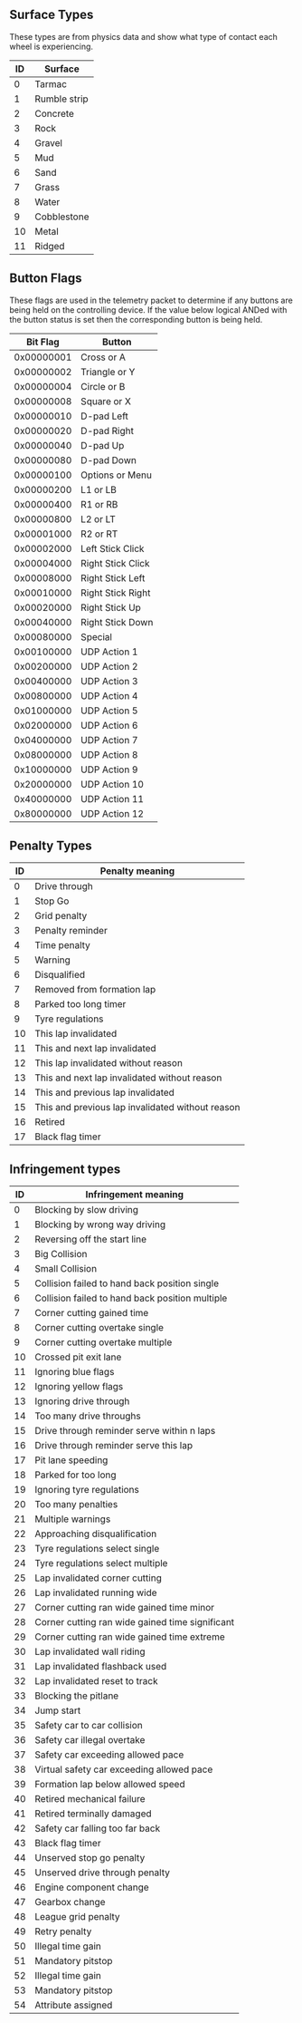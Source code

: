 ## Surface Types

These types are from physics data and show what type of contact each wheel is experiencing.

| ID  | Surface      |
|-----|--------------|
| 0   | Tarmac       | 
| 1   | Rumble strip | 
| 2   | Concrete     | 
| 3   | Rock         | 
| 4   | Gravel       | 
| 5   | Mud          | 
| 6   | Sand         | 
| 7   | Grass        | 
| 8   | Water        | 
| 9   | Cobblestone  | 
| 10  | Metal        | 
| 11  | Ridged       | 

## Button Flags

These flags are used in the telemetry packet to determine if any buttons are being held on the controlling device. If
the value below logical ANDed with the button status is set then the corresponding button is being held.

| Bit Flag   | Button            | 
|------------|-------------------|
| 0x00000001 | Cross or A        | 
| 0x00000002 | Triangle or Y     | 
| 0x00000004 | Circle or B       | 
| 0x00000008 | Square or X       | 
| 0x00000010 | D-pad Left        | 
| 0x00000020 | D-pad Right       | 
| 0x00000040 | D-pad Up          | 
| 0x00000080 | D-pad Down        | 
| 0x00000100 | Options or Menu   | 
| 0x00000200 | L1 or LB          | 
| 0x00000400 | R1 or RB          | 
| 0x00000800 | L2 or LT          | 
| 0x00001000 | R2 or RT          | 
| 0x00002000 | Left Stick Click  | 
| 0x00004000 | Right Stick Click |
| 0x00008000 | Right Stick Left  | 
| 0x00010000 | Right Stick Right | 
| 0x00020000 | Right Stick Up    |
| 0x00040000 | Right Stick Down  |
| 0x00080000 | Special           |
| 0x00100000 | UDP Action 1      |
| 0x00200000 | UDP Action 2      |
| 0x00400000 | UDP Action 3      |
| 0x00800000 | UDP Action 4      |
| 0x01000000 | UDP Action 5      |
| 0x02000000 | UDP Action 6      |
| 0x04000000 | UDP Action 7      |
| 0x08000000 | UDP Action 8      |
| 0x10000000 | UDP Action 9      |
| 0x20000000 | UDP Action 10     |
| 0x40000000 | UDP Action 11     |
| 0x80000000 | UDP Action 12     |

## Penalty Types

| ID  | Penalty meaning                                  |
|-----|--------------------------------------------------|
| 0   | Drive through                                    | 
| 1   | Stop Go                                          | 
| 2   | Grid penalty                                     | 
| 3   | Penalty reminder                                 | 
| 4   | Time penalty                                     | 
| 5   | Warning                                          | 
| 6   | Disqualified                                     | 
| 7   | Removed from formation lap                       | 
| 8   | Parked too long timer                            | 
| 9   | Tyre regulations                                 | 
| 10  | This lap invalidated                             | 
| 11  | This and next lap invalidated                    | 
| 12  | This lap invalidated without reason              | 
| 13  | This and next lap invalidated without reason     | 
| 14  | This and previous lap invalidated                | 
| 15  | This and previous lap invalidated without reason | 
| 16  | Retired                                          | 
| 17  | Black flag timer                                 |

## Infringement types

| ID  | Infringement meaning                            | 
|-----|-------------------------------------------------|
| 0   | Blocking by slow driving                        | 
| 1   | Blocking by wrong way driving                   | 
| 2   | Reversing off the start line                    | 
| 3   | Big Collision                                   | 
| 4   | Small Collision                                 | 
| 5   | Collision failed to hand back position single   | 
| 6   | Collision failed to hand back position multiple | 
| 7   | Corner cutting gained time                      | 
| 8   | Corner cutting overtake single                  | 
| 9   | Corner cutting overtake multiple                | 
| 10  | Crossed pit exit lane                           | 
| 11  | Ignoring blue flags                             | 
| 12  | Ignoring yellow flags                           | 
| 13  | Ignoring drive through                          | 
| 14  | Too many drive throughs                         | 
| 15  | Drive through reminder serve within n laps      | 
| 16  | Drive through reminder serve this lap           | 
| 17  | Pit lane speeding                               | 
| 18  | Parked for too long                             | 
| 19  | Ignoring tyre regulations                       | 
| 20  | Too many penalties                              | 
| 21  | Multiple warnings                               | 
| 22  | Approaching disqualification                    | 
| 23  | Tyre regulations select single                  | 
| 24  | Tyre regulations select multiple                | 
| 25  | Lap invalidated corner cutting                  | 
| 26  | Lap invalidated running wide                    | 
| 27  | Corner cutting ran wide gained time minor       | 
| 28  | Corner cutting ran wide gained time significant | 
| 29  | Corner cutting ran wide gained time extreme     | 
| 30  | Lap invalidated wall riding                     | 
| 31  | Lap invalidated flashback used                  | 
| 32  | Lap invalidated reset to track                  | 
| 33  | Blocking the pitlane                            | 
| 34  | Jump start                                      | 
| 35  | Safety car to car collision                     | 
| 36  | Safety car illegal overtake                     | 
| 37  | Safety car exceeding allowed pace               | 
| 38  | Virtual safety car exceeding allowed pace       | 
| 39  | Formation lap below allowed speed               | 
| 40  | Retired mechanical failure                      | 
| 41  | Retired terminally damaged                      | 
| 42  | Safety car falling too far back                 | 
| 43  | Black flag timer                                | 
| 44  | Unserved stop go penalty                        | 
| 45  | Unserved drive through penalty                  | 
| 46  | Engine component change                         | 
| 47  | Gearbox change                                  | 
| 48  | League grid penalty                             | 
| 49  | Retry penalty                                   | 
| 50  | Illegal time gain                               | 
| 51  | Mandatory pitstop                               | 
| 52  | Illegal time gain                               |
| 53  | Mandatory pitstop                               |
| 54  | Attribute assigned                              |
